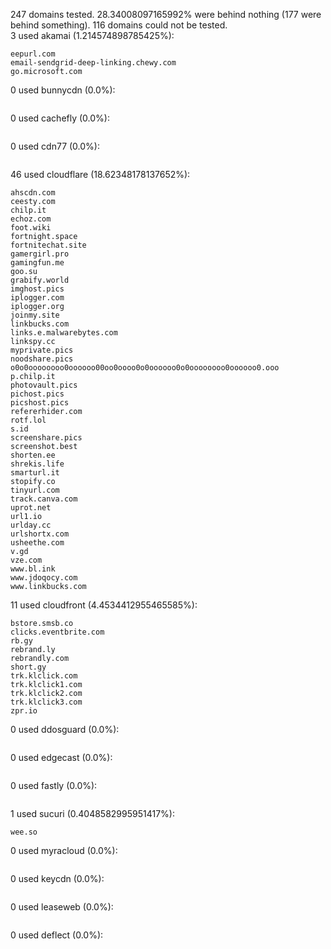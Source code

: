 247 domains tested. 28.34008097165992% were behind nothing (177 were behind something). 116 domains could not be tested.<br>
3 used akamai (1.214574898785425%):
```
eepurl.com
email-sendgrid-deep-linking.chewy.com
go.microsoft.com
```

0 used bunnycdn (0.0%):
```

```

0 used cachefly (0.0%):
```

```

0 used cdn77 (0.0%):
```

```

46 used cloudflare (18.62348178137652%):
```
ahscdn.com
ceesty.com
chilp.it
echoz.com
foot.wiki
fortnight.space
fortnitechat.site
gamergirl.pro
gamingfun.me
goo.su
grabify.world
imghost.pics
iplogger.com
iplogger.org
joinmy.site
linkbucks.com
links.e.malwarebytes.com
linkspy.cc
myprivate.pics
noodshare.pics
o0o0oooooooo0oooooo00oo0oooo0o0oooooo0o0oooooooo0oooooo0.ooo
p.chilp.it
photovault.pics
pichost.pics
picshost.pics
refererhider.com
rotf.lol
s.id
screenshare.pics
screenshot.best
shorten.ee
shrekis.life
smarturl.it
stopify.co
tinyurl.com
track.canva.com
uprot.net
url1.io
urlday.cc
urlshortx.com
usheethe.com
v.gd
vze.com
www.bl.ink
www.jdoqocy.com
www.linkbucks.com
```

11 used cloudfront (4.4534412955465585%):
```
bstore.smsb.co
clicks.eventbrite.com
rb.gy
rebrand.ly
rebrandly.com
short.gy
trk.klclick.com
trk.klclick1.com
trk.klclick2.com
trk.klclick3.com
zpr.io
```

0 used ddosguard (0.0%):
```

```

0 used edgecast (0.0%):
```

```

0 used fastly (0.0%):
```

```

1 used sucuri (0.4048582995951417%):
```
wee.so
```

0 used myracloud (0.0%):
```

```

0 used keycdn (0.0%):
```

```

0 used leaseweb (0.0%):
```

```

0 used deflect (0.0%):
```

```
